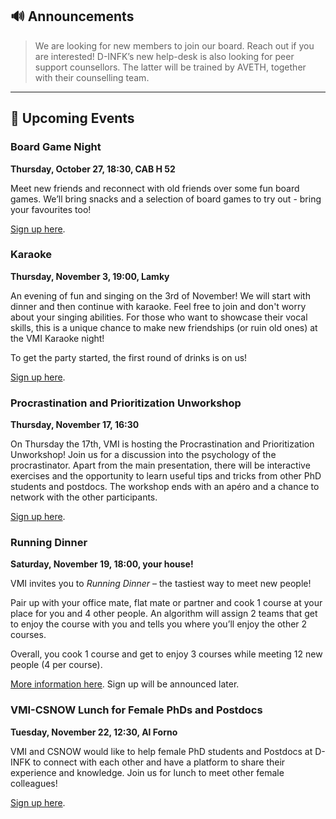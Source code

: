 ## 🔊 Announcements

> We are looking for new members to join our board. Reach out if you are interested!
D-INFK’s new help-desk is also looking for peer support counsellors.
The latter will be trained by AVETH, together with their counselling team.

<hr>

## 📅 Upcoming Events

### Board Game Night

**Thursday, October 27, 18:30, CAB H 52**

Meet new friends and reconnect with old friends over some fun board games.
We’ll bring snacks and a selection of board games to try out - bring your favourites too!

[Sign up here](https://forms.gle/wgyT1SwoUNGM9NaGA).

### Karaoke

**Thursday, November 3, 19:00, Lamky**

An evening of fun and singing on the 3rd of November!
We will start with dinner and then continue with karaoke.
Feel free to join and don't worry about your singing abilities.
For those who want to showcase their vocal skills, this is a unique chance to make new friendships (or ruin old ones) at the VMI Karaoke night!

To get the party started, the first round of drinks is on us!

[Sign up here](https://forms.gle/LwhmFecM5Bsb4ovy7).

### Procrastination and Prioritization Unworkshop

**Thursday, November 17, 16:30**

On Thursday the 17th, VMI is hosting the Procrastination and Prioritization Unworkshop!
Join us for a discussion into the psychology of the procrastinator.
Apart from the main presentation, there will be interactive exercises and the opportunity to learn useful tips and tricks from other PhD students and postdocs.
The workshop ends with an apéro and a chance to network with the other participants.

[Sign up here](https://forms.gle/dAaCc1wcmCJ7iAAE6).

### Running Dinner

**Saturday, November 19, 18:00, your house!**

VMI invites you to *Running Dinner* – the tastiest way to meet new people!

Pair up with your office mate, flat mate or partner and cook 1 course at your place for you and 4 other people.
An algorithm will assign 2 teams that get to enjoy the course with you and tells you where you’ll enjoy the other 2 courses.

Overall, you cook 1 course and get to enjoy 3 courses while meeting 12 new people (4 per course).

[More information here](http://vmi.ethz.ch/news/event/2022/10/24/running-dinner/).
Sign up will be announced later.

### VMI-CSNOW Lunch for Female PhDs and Postdocs

**Tuesday, November 22, 12:30, Al Forno**

VMI and CSNOW would like to help female PhD students and Postdocs at D-INFK to connect with each other and have a platform to share their experience and knowledge.
Join us for lunch to meet other female colleagues!

[Sign up here](https://forms.gle/twijxNwfbRJmMpGp6).
